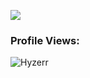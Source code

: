 <a href = "https://github.com/NightWolf324"><img src = "https://cardivo.vercel.app/api?name=NightWolf324 Official&description=WELCOME%20TO%20MY%20GITHUB%20🐤.&image=https://telegra.ph/file/6b6f0e03dadfe83479676.jpg?cb=20200606024545&usqp=CAU&usqp=CAU&backgroundColor=%23ecf0f1&github=NightWolf324&pattern=topography&colorPattern=%23eaeaea"/><a>
<p align="right"> <h3>Profile Views:</h3> <img src="https://komarev.com/ghpvc/?username=NightWolf324&label=Profile%20views&color=0e75b6&style=flat"
    alt="Hyzerr" /> 
  </p>
